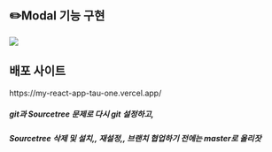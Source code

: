 <p>
  <h2>✏️Modal 기능 구현</h2>
</p>

<p>
  <img src=https://github.com/engelhyunji/my-react-app/assets/145903783/f54e1327-c0d3-48d7-a91d-c1b8cfba18d3>

</p>

<h2>배포 사이트</h2>

<p>
  https://my-react-app-tau-one.vercel.app/
</p>


##### git과 Sourcetree 문제로 다시 git 설정하고, 
##### Sourcetree 삭제 및 설치,, 재설정,, 브랜치 협업하기 전에는 master로 올리잣
